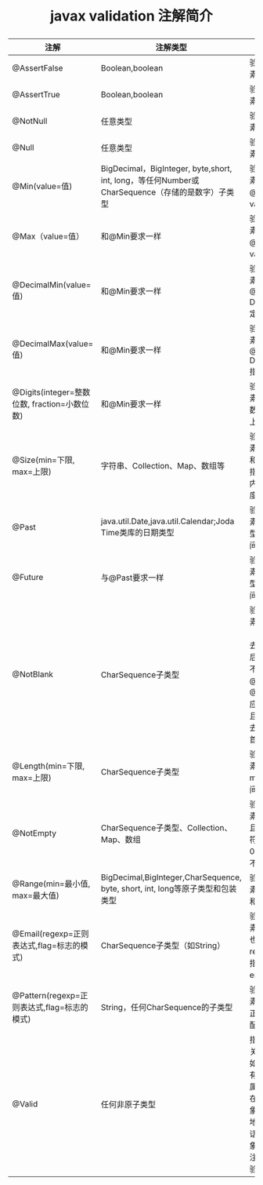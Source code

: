 # <p align='center'>javax validation 注解简介</p>

| 注解 | 注解类型 | 验证内容 |
| --- | --- | --- |
| @AssertFalse	| Boolean,boolean	| 验证注解的元素值是false |
| @AssertTrue	|Boolean,boolean	|验证注解的元素值是true |
| @NotNull	|任意类型	|验证注解的元素值不是null |
| @Null	|任意类型	|验证注解的元素值是null |
| @Min(value=值)	|BigDecimal，BigInteger, byte,short, int, long，等任何Number或CharSequence（存储的是数字）子类型	|验证注解的元素值大于等于@Min指定的value值|
| @Max（value=值）	|和@Min要求一样	|验证注解的元素值小于等于@Max指定的value值|
| @DecimalMin(value=值)	|和@Min要求一样	|验证注解的元素值大于等于@ DecimalMin指定的value值|
| @DecimalMax(value=值)	|和@Min要求一样	|验证注解的元素值小于等于@ DecimalMax指定的value值|
| @Digits(integer=整数位数, fraction=小数位数)	|和@Min要求一样	|验证注解的元素值的整数位数和小数位数上限|
|@Size(min=下限, max=上限)	|字符串、Collection、Map、数组等	|验证注解的元素值的在min和max（包含）指定区间之内，如字符长度、集合大小|
|@Past	|java.util.Date,java.util.Calendar;Joda Time类库的日期类型	|验证注解的元素值（日期类型）比当前时间早|
|@Future	|与@Past要求一样	|验证注解的元素值（日期类型）比当前时间晚|
|@NotBlank	|CharSequence子类型	|验证注解的元素值不为空（不为null、去除首位空格后长度为0），不同于@NotEmpty，@NotBlank只应用于字符串且在比较时会去除字符串的首位空格|
|@Length(min=下限, max=上限)	|CharSequence子类型	|验证注解的元素值长度在min和max区间内|
|@NotEmpty	|CharSequence子类型、Collection、Map、数组	|验证注解的元素值不为null且不为空（字符串长度不为0、集合大小不为0）|
|@Range(min=最小值, max=最大值)	|BigDecimal,BigInteger,CharSequence, byte, short, int, long等原子类型和包装类型	|验证注解的元素值在最小值和最大值之间|
|@Email(regexp=正则表达式,flag=标志的模式)	|CharSequence子类型（如String）	|验证注解的元素值是Email，也可以通过regexp和flag指定自定义的email格式|
|@Pattern(regexp=正则表达式,flag=标志的模式)	|String，任何CharSequence的子类型	 |验证注解的元素值与指定的正则表达式匹配|
|@Valid	|任何非原子类型	|指定递归验证关联的对象；如用户对象中有个地址对象属性，如果想在验证用户对象时一起验证地址对象的话，在地址对象上加@Valid注解即可级联验证|